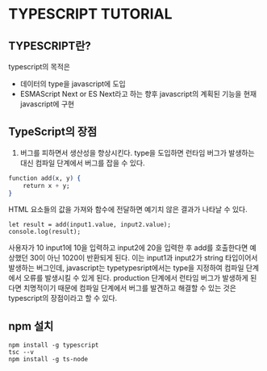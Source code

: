 # TYPESCRIPT TUTORIAL

## TYPESCRIPT란?
typescript의 목적은
- 데이터의 type을 javascript에 도입
- ESMAScript Next or ES Next라고 하는 향후 javascript의 계획된 기능을 현재 javascript에 구현

## TypeScript의 장점
1. 버그를 피하면서 생산성을 향상시킨다.
type을 도입하면 런타임 버그가 발생하는 대신 컴파일 단계에서 버그를 잡을 수 있다.

```ex
function add(x, y) {
    return x + y;
}
```

HTML 요소들의 값을 가져와 함수에 전달하면 예기치 않은 결과가 나타날 수 있다.

```
let result = add(input1.value, input2.value);
console.log(result);
```
사용자가 10 input1에 10을 입력하고 input2에 20을 입력한 후 add를 호출한다면 예상했던 30이 아닌 1020이 반환되게 된다.
이는 input1과 input2가 string 타입이어서 발생하는 버그인데, javascript는 typetypesript에서는 type을 지정하여 컴파일 단계에서 오류를 발생시킬 수 있게 된다.
production 단계에서 런타임 버그가 발생하게 된다면 치명적이기 때문에 컴파일 단계에서 버그를 발견하고 해결할 수 있는 것은 typescript의 장점이라고 할 수 있다.


## npm 설치

```
npm install -g typescript
tsc --v
npm install -g ts-node
```

